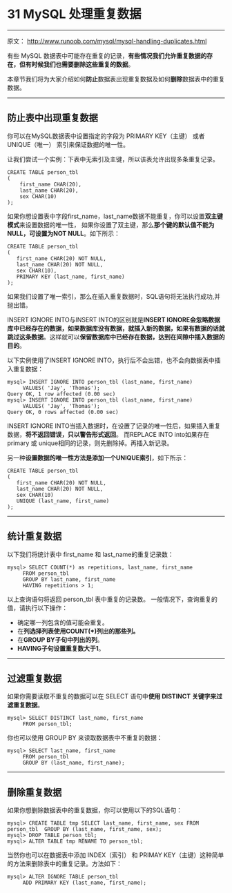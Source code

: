 # 31 MySQL 处理重复数据





------

原文： http://www.runoob.com/mysql/mysql-handling-duplicates.html

有些 MySQL 数据表中可能存在重复的记录，**有些情况我们允许重复数据的存在，但有时候我们也需要删除这些重复的数据**。

本章节我们将为大家介绍如何**防止**数据表出现重复数据及如何**删除**数据表中的重复数据。

------

## 防止表中出现重复数据

你可以在MySQL数据表中设置指定的字段为  PRIMARY KEY（主键）  或者  UNIQUE（唯一） 索引来保证数据的唯一性。

让我们尝试一个实例：下表中无索引及主键，所以该表允许出现多条重复记录。

```mysql
CREATE TABLE person_tbl
(
    first_name CHAR(20),
    last_name CHAR(20),
    sex CHAR(10)
);
```

如果你想设置表中字段first_name，last_name数据不能重复，你可以设置**双主键模式**来设置数据的唯一性， 如果你设置了双主键，那么**那个键的默认值不能为NULL，可设置为NOT NULL**。如下所示：

```Mysql
CREATE TABLE person_tbl
(
   first_name CHAR(20) NOT NULL,
   last_name CHAR(20) NOT NULL,
   sex CHAR(10),
   PRIMARY KEY (last_name, first_name)
);
```

如果我们设置了唯一索引，那么在插入重复数据时，SQL语句将无法执行成功,并抛出错。

INSERT IGNORE INTO与INSERT INTO的区别就是**INSERT IGNORE会忽略数据库中已经存在的数据，如果数据库没有数据，就插入新的数据，如果有数据的话就跳过这条数据**。这样就可以**保留数据库中已经存在数据，达到在间隙中插入数据的目的**。

以下实例使用了INSERT IGNORE INTO，执行后不会出错，也不会向数据表中插入重复数据：

```Mysql
mysql> INSERT IGNORE INTO person_tbl (last_name, first_name)
	 VALUES( 'Jay', 'Thomas');
Query OK, 1 row affected (0.00 sec)
mysql> INSERT IGNORE INTO person_tbl (last_name, first_name)
	 VALUES( 'Jay', 'Thomas');
Query OK, 0 rows affected (0.00 sec)
```

INSERT IGNORE INTO当插入数据时，在设置了记录的唯一性后，如果插入重复数据，**将不返回错误，只以警告形式返回**。 而REPLACE INTO into如果存在primary 或 unique相同的记录，则先删除掉。再插入新记录。

另一种**设置数据的唯一性方法是添加一个UNIQUE索引**，如下所示：

```Mysql
CREATE TABLE person_tbl
(
   first_name CHAR(20) NOT NULL,
   last_name CHAR(20) NOT NULL,
   sex CHAR(10)
   UNIQUE (last_name, first_name)
);
```

------

## 统计重复数据

以下我们将统计表中 first_name 和 last_name的重复记录数：

```
mysql> SELECT COUNT(*) as repetitions, last_name, first_name
	 FROM person_tbl
	 GROUP BY last_name, first_name
	 HAVING repetitions > 1;
```

以上查询语句将返回 person_tbl 表中重复的记录数。 一般情况下，查询重复的值，请执行以下操作：

- 确定哪一列包含的值可能会重复。
- 在**列选择列表使用COUNT(*)列出的那些列。**
- 在**GROUP BY子句中列出的列**。
- **HAVING子句设置重复数大于1**。

------

## 过滤重复数据

如果你需要读取不重复的数据可以在 SELECT 语句中**使用 DISTINCT 关键字来过滤重复数据**。

```Mysql
mysql> SELECT DISTINCT last_name, first_name
	 FROM person_tbl;
```

你也可以使用 GROUP BY 来读取数据表中不重复的数据：

```Mysql
mysql> SELECT last_name, first_name
	 FROM person_tbl
	 GROUP BY (last_name, first_name);
```

------

## 删除重复数据

如果你想删除数据表中的重复数据，你可以使用以下的SQL语句：

```Mysql
mysql> CREATE TABLE tmp SELECT last_name, first_name, sex FROM person_tbl  GROUP BY (last_name, first_name, sex);
mysql> DROP TABLE person_tbl;
mysql> ALTER TABLE tmp RENAME TO person_tbl;
```

当然你也可以在数据表中添加 INDEX（索引） 和 PRIMAY KEY（主键）这种简单的方法来删除表中的重复记录。方法如下：

```Mysql
mysql> ALTER IGNORE TABLE person_tbl
	 ADD PRIMARY KEY (last_name, first_name);
```